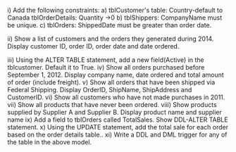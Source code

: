 i) Add the following constraints:
a) tblCustomer's table: Country-default to Canada tblOrderDetails: Quantity ->0
b) tblShippers: CompanyName must be unique.
c) tblOrders: ShippedDate must be greater than order date.

ii) Show a list of customers and the orders they generated during 2014. Display customer ID, order ID, order date and date ordered.

iii) Using the ALTER TABLE statement, add a new field(Active) in the tblcustomer. Default it to True.
iv) Show all orders purchased before September 1, 2012. Display company name, date ordered and total amount of order (include freight).
v) Show all orders that have been shipped via Federal Shipping. Display OrderID, ShipName, ShipAddress and CustomerID.
vi) Show all customers who have not made purchases in 2011.
vii) Show all products that have never been ordered.
viii) Show products supplied by Supplier A and Supplier B. Display product name and supplier name
ix) Add a field to tblOrders called TotalSales. Show DDL-ALTER TABLE statement.
x) Using the UPDATE statement, add the total sale for each order based on the order details table..
xi) Write a DDL and DML trigger for any of the table in the above model.